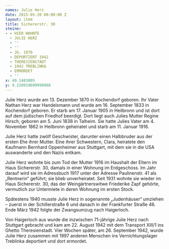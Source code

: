 ```yaml
---
names: Julie Herz
date: 2015-05-20 00:00:00 Z
layout: item
title: Sichererstr. 30
steine:
- - HIER WOHNTE
  - JULIE HERZ
  - ''
  - ''
  - JG. 1870
  - DEPORTIERT 1942
  - THERESIENSTADT
  - 1942 TREBLINKA
  - ERMORDET
  - ''
x: 49.1483005
y: 9.220919699999968
---
```


Julie Herz wurde am 13. Dezember 1870 in Kochendorf geboren. Ihr Vater Nathan Herz war Handelsmann und wurde am 16. September 1833 in Kochendorf geboren. Er starb am 17. Januar 1905 in Heilbronn und ist dort auf dem jüdischen Friedhof beerdigt. Dort liegt auch Julies Mutter Regine Hirsch, geboren am 5. Juni 1838 in Talheim. Sie hatte Julies Vater am 4. November 1862 in Heilbronn geheiratet und starb am 11. Januar 1916.

Julie Herz hatte zwölf Geschwister, darunter einen Halbbruder aus der ersten Ehe ihrer Mutter. Eine ihrer Schwestern, Clara, heiratete den Kaufmann Bernhard Oppenheimer aus Stuttgart, mit dem sie in die USA auswanderte und den Nazis entkam.

Julie Herz wohnte bis zum Tod der Mutter 1916 im Haushalt der Eltern im Haus Sichererstr. 30, damals in einer Wohnung im Erdgeschoss. Im Jahr darauf wird sie im Adressbuch 1917 unter der Adresse Paulinenstr. 41 als „Rentnerin“ geführt; sie blieb unverheiratet. Seit 1931 wohnte sie wieder im Haus Sichererstr. 30, das der Weingärtnerswitwe Friederike Zapf gehörte, vermutlich zur Untermiete in deren Wohnung im ersten Stock.

Spätestens 1940 musste Julie Herz in sogenannte „Judenhäuser“ umziehen – zuerst in der Schillerstraße 6 und danach in der Frankfurter Straße 46. Ende März 1942 folgte der Zwangsumzug nach Haigerloch.

Von Haigerloch aus wurde die inzwischen 71-jährige Julie Herz nach Stuttgart gebracht und kam am 22. August 1942 mit dem Transport XIII/1 ins Ghetto Theresienstadt. Vier Wochen später, am 26. September 1942, wurde Julie Herz zusammen mit 1997 anderen Menschen ins Vernichtungslager Treblinka deportiert und dort ermordet.